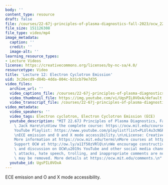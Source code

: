 ```yaml
---
body: ''
content_type: resource
draft: false
file: /courses/22-67j-principles-of-plasma-diagnostics-fall-2023/ocw_2267_lecture12_electron_cyclotron_emission_360p_16_9.mp4
file_size: 151126308
file_type: video/mp4
image_metadata:
  caption: ''
  credit: ''
  image-alt: ''
learning_resource_types:
- Lecture Videos
license: https://creativecommons.org/licenses/by-nc-sa/4.0/
resourcetype: Video
title: 'Lecture 12: Electron Cyclotron Emission'
uid: 3c26ecd9-d84b-4dda-804c-b31cb79e7d35
video_files:
  archive_url: ''
  video_captions_file: /courses/22-67j-principles-of-plasma-diagnostics-fall-2023/1sjQ0hJBHL_4VEqHERpfBDhlteqHzK0rV_transcript.webvtt
  video_thumbnail_file: https://img.youtube.com/vi/UgsPIL0VOxA/default.jpg
  video_transcript_file: /courses/22-67j-principles-of-plasma-diagnostics-fall-2023/1sjQ0hJBHL_4VEqHERpfBDhlteqHzK0rV_transcript.pdf
video_metadata:
  video_speakers: ''
  video_tags: Electron cyclotron, Electron Cyclotron Emission (ECE)
  youtube_description: "MIT 22.67J Principles of Plasma Diagnostics, Fall 2023\nInstructor:\
    \ Jack Hare\n\nView the complete course: https://ocw.mit.edu/courses/22-67j-principles-of-plasma-diagnostics-fall-2023/\n\
    YouTube Playlist: https://www.youtube.com/playlist?list=PLUl4u3cNGP61wK-NwYKZMuABl_eHBmhu4\n\
    \nECE emission and O and X mode accessibility.\n\nLicense: Creative Commons BY-NC-SA\n\
    More information at https://ocw.mit.edu/terms\nMore courses at https://ocw.mit.edu\n\
    Support OCW at http://ow.ly/a1If50zVRlQ\n\nWe encourage constructive comments\
    \ and discussion on OCW\u2019s YouTube and other social media channels. Personal\
    \ attacks, hate speech, trolling, and inappropriate comments are not allowed and\
    \ may be removed. More details at https://ocw.mit.edu/comments.\n"
  youtube_id: UgsPIL0VOxA
---
```

ECE emission and O and X mode accessibility.